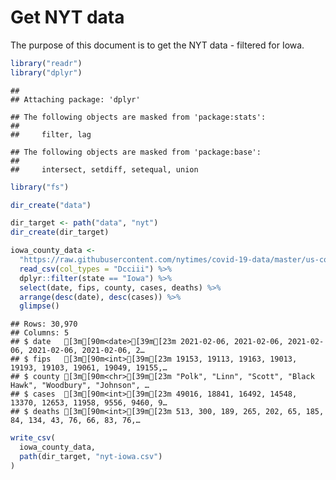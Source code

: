 Get NYT data
================

The purpose of this document is to get the NYT data - filtered for Iowa.

``` r
library("readr")
library("dplyr")
```

    ## 
    ## Attaching package: 'dplyr'

    ## The following objects are masked from 'package:stats':
    ## 
    ##     filter, lag

    ## The following objects are masked from 'package:base':
    ## 
    ##     intersect, setdiff, setequal, union

``` r
library("fs")
```

``` r
dir_create("data")

dir_target <- path("data", "nyt")
dir_create(dir_target)
```

``` r
iowa_county_data <- 
  "https://raw.githubusercontent.com/nytimes/covid-19-data/master/us-counties.csv" %>%
  read_csv(col_types = "Dcciii") %>%
  dplyr::filter(state == "Iowa") %>%
  select(date, fips, county, cases, deaths) %>%
  arrange(desc(date), desc(cases)) %>%
  glimpse()
```

    ## Rows: 30,970
    ## Columns: 5
    ## $ date   [3m[90m<date>[39m[23m 2021-02-06, 2021-02-06, 2021-02-06, 2021-02-06, 2021-02-06, 2…
    ## $ fips   [3m[90m<int>[39m[23m 19153, 19113, 19163, 19013, 19193, 19103, 19061, 19049, 19155,…
    ## $ county [3m[90m<chr>[39m[23m "Polk", "Linn", "Scott", "Black Hawk", "Woodbury", "Johnson", …
    ## $ cases  [3m[90m<int>[39m[23m 49016, 18841, 16492, 14548, 13370, 12653, 11958, 9556, 9460, 9…
    ## $ deaths [3m[90m<int>[39m[23m 513, 300, 189, 265, 202, 65, 185, 84, 134, 43, 76, 66, 83, 76,…

``` r
write_csv(
  iowa_county_data,
  path(dir_target, "nyt-iowa.csv")
)
```
